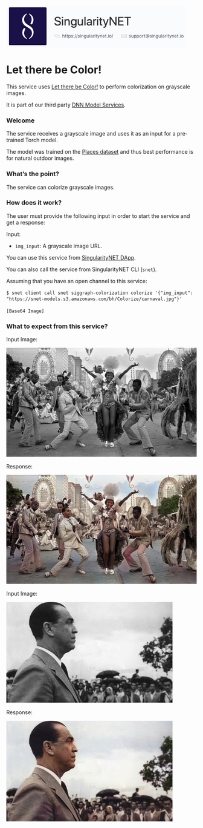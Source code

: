 [issue-template]: ../../../issues/new?template=BUG_REPORT.md
[feature-template]: ../../../issues/new?template=FEATURE_REQUEST.md

![singnetlogo](../assets/singnet-logo.jpg?raw=true 'SingularityNET')

# Let there be Color!

This service uses [Let there be Color!](http://iizuka.cs.tsukuba.ac.jp/projects/colorization/en/) to perform colorization on grayscale images.

It is part of our third party [DNN Model Services](https://github.com/singnet/dnn-model-services).

### Welcome

The service receives a grayscale image and uses it as an input for a pre-trained Torch model.

The model was trained on the [Places dataset](http://places.csail.mit.edu/) and thus best performance is for natural outdoor images.

### What’s the point?

The service can colorize grayscale images.

### How does it work?

The user must provide the following input in order to start the service and get a response:

Input:
  - `img_input`: A grayscale image URL.

You can use this service from [SingularityNET DApp](http://beta.singularitynet.io/).

You can also call the service from SingularityNET CLI (`snet`).

Assuming that you have an open channel to this service:

```
$ snet client call snet siggraph-colorization colorize '{"img_input": "https://snet-models.s3.amazonaws.com/bh/Colorize/carnaval.jpg"}'

[Base64 Image]
```

### What to expect from this service?

Input Image:

![Carnaval Grayscale](../assets/users_guide/carnaval.png)


Response:

![BackpackManDog Splash 1](../assets/users_guide/carnaval_colorized.png)


Input Image:

![Carnaval Grayscale](../assets/users_guide/jucelino.png)


Response:

![BackpackManDog Splash 1](../assets/users_guide/jucelino_colorized.png)

